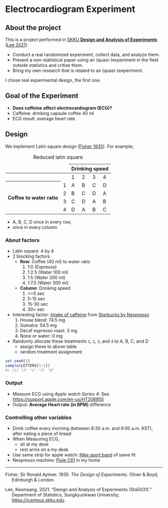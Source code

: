 
# Electrocardiogram Experiment

## About the project

This is a project performed in [SKKU **Design and Analysis of
Experiments**](https://www.kwonsanglee.com) ([Lee 2021](#ref-sta5031)).

-   Conduct a real randomized experiment, collect data, and analyze
    them.
-   Present a non-statistical paper using an (quasi-)experiment in the
    field outside statistics and critize them.
-   Bring my own research that is related to an (quasi-)experiment.

I chose real experimental design, the first one.

## Goal of the Experiment

-   **Does caffeine affect electrocardiogram (ECG)?**
-   Caffeine: drinking capsule coffee 40 ml
-   ECG result: average heart rate

## Design

We implement Latin square design ([Fisher 1935](#ref-Fisher:1935uc)).
For example,

<table>
<caption>
Reduced latin square
</caption>
<thead>
<tr>
<td colspan="2">
</td>
<th colspan="5">
Drinking speed
</th>
</tr>
</thead>
<tbody>
<tr>
<td colspan="2">
</td>
<td>
1
</td>
<td>
2
</td>
<td>
3
</td>
<td>
4
</td>
</tr>
<tr>
<th rowspan="4">
Coffee to water ratio
</th>
<td>
1
</td>
<td>
A
</td>
<td>
B
</td>
<td>
C
</td>
<td>
D
</td>
</tr>
<tr>
<td>
2
</td>
<td>
B
</td>
<td>
C
</td>
<td>
D
</td>
<td>
A
</td>
</tr>
<tr>
<td>
3
</td>
<td>
C
</td>
<td>
D
</td>
<td>
A
</td>
<td>
B
</td>
</tr>
<tr>
<td>
4
</td>
<td>
D
</td>
<td>
A
</td>
<td>
B
</td>
<td>
C
</td>
</tr>
</tbody>
</table>

-   A, B, C, D once in every row,
-   once in every column

### About factors

-   Latin square: 4 by 4
-   2 blocking factors
    -   **Row**: Coffee (40 ml) to water ratio
        1.  1:0 (Espresso)
        2.  1:2.5 (Water 100 ml)
        3.  1:5 (Water 200 ml)
        4.  1:7.5 (Water 300 ml)
    -   **Column**: Drinking speed
        1.  &lt;=5 sec
        2.  5-15 sec
        3.  15-30 sec
        4.  30&lt; sec
-   Interesting factor: [Intake of
    caffeine](https://www.reddit.com/r/nespresso/comments/id31r5/i_recieved_the_caffiene_content_numbers_for/)
    from [Starbucks by
    Nespresso](https://athome.starbucks.com/coffees-by-format/nespresso-original/)
    1.  House blend: 74.5 mg
    2.  Sumatra: 54.5 mg
    3.  Decaf espresso roast: 3 mg
    4.  None or water: 0 mg
-   Randomly allocate these treatments `1`, `2`, `3`, and `4` to A, B,
    C, and D
    -   assign these to above table
    -   random treatment assignment

``` r
set.seed(1)
sample(LETTERS[1:4])
#> [1] "A" "C" "D" "B"
```

### Output

-   Measure ECG using *Apple watch Series 4*: See
    <https://support.apple.com/en-us/HT208955>
-   Output: **Average Heart rate (in BPM)** difference

### Controlling other variables

-   Drink coffee every morning (between 8:30 a.m. and 9:00 a.m. KST),
    after eating a piece of bread
-   When Measuring ECG,
    -   sit at my desk
    -   rest arms on a my desk
-   Use same strip for apple watch: [Nike sport
    band](https://www.apple.com/shop/product/MX8C2AM/A/40mm-anthracite-black-nike-sport-band-regular?fnode=5e9ad1340eb02decfee1689be9360555f2f276ad270a672413266cfba01ad7b0e20a1c634dbd66eaec20c01170cf533573070d71c910b376e339037f157174b7e6f45e144d64e052e5274d1069eb67b4)
    of same fit
-   Nespresso machine: [Pixie
    C61](https://www.nespresso.com/kr/en/order/machines/original/pixie-electric-red-coffee-machine)
    in my home

------------------------------------------------------------------------

<div id="refs" class="references csl-bib-body hanging-indent">

<div id="ref-Fisher:1935uc" class="csl-entry">

Fisher, Sir Ronald Aylmer. 1935. *The Design of Experiments*. Oliver &
Boyd, Edinburgh & London.

</div>

<div id="ref-sta5031" class="csl-entry">

Lee, Kwonsang. 2021. “Design and Analysis of Experiments (Sta5031).”
Department of Statistics, Sungkyunkwan University;
<https://icampus.skku.edu>.

</div>

</div>
